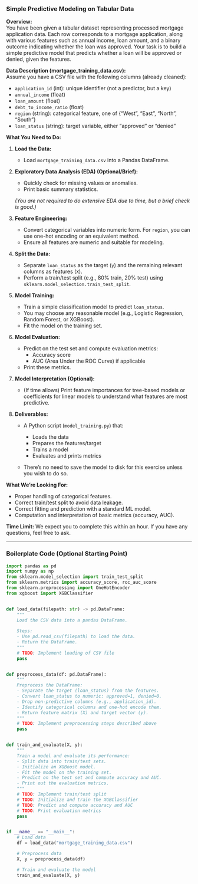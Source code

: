 ### Simple Predictive Modeling on Tabular Data

**Overview:**  
You have been given a tabular dataset representing processed mortgage application data. Each row corresponds to a mortgage application, along with various features such as annual income, loan amount, and a binary outcome indicating whether the loan was approved. Your task is to build a simple predictive model that predicts whether a loan will be approved or denied, given the features.

**Data Description (mortgage_training_data.csv):**  
Assume you have a CSV file with the following columns (already cleaned):

- `application_id` (int): unique identifier (not a predictor, but a key)
- `annual_income` (float)
- `loan_amount` (float)
- `debt_to_income_ratio` (float)
- `region` (string): categorical feature, one of {“West”, “East”, “North”, “South”}
- `loan_status` (string): target variable, either “approved” or “denied”

**What You Need to Do:**

1. **Load the Data:**
   - Load `mortgage_training_data.csv` into a Pandas DataFrame.
   
2. **Exploratory Data Analysis (EDA) (Optional/Brief):**
   - Quickly check for missing values or anomalies.
   - Print basic summary statistics.
   
   *(You are not required to do extensive EDA due to time, but a brief check is good.)*

3. **Feature Engineering:**
   - Convert categorical variables into numeric form. For `region`, you can use one-hot encoding or an equivalent method.
   - Ensure all features are numeric and suitable for modeling.
   
4. **Split the Data:**
   - Separate `loan_status` as the target (`y`) and the remaining relevant columns as features (`X`).
   - Perform a train/test split (e.g., 80% train, 20% test) using `sklearn.model_selection.train_test_split`.

5. **Model Training:**
   - Train a simple classification model to predict `loan_status`.
   - You may choose any reasonable model (e.g., Logistic Regression, Random Forest, or XGBoost).
   - Fit the model on the training set.

6. **Model Evaluation:**
   - Predict on the test set and compute evaluation metrics:
     - Accuracy score
     - AUC (Area Under the ROC Curve) if applicable
   - Print these metrics.

7. **Model Interpretation (Optional):**
   - (If time allows) Print feature importances for tree-based models or coefficients for linear models to understand what features are most predictive.

8. **Deliverables:**
   - A Python script (`model_training.py`) that:
     - Loads the data
     - Prepares the features/target
     - Trains a model
     - Evaluates and prints metrics
   
   - There’s no need to save the model to disk for this exercise unless you wish to do so.

**What We’re Looking For:**
- Proper handling of categorical features.
- Correct train/test split to avoid data leakage.
- Correct fitting and prediction with a standard ML model.
- Computation and interpretation of basic metrics (accuracy, AUC).

**Time Limit:**
We expect you to complete this within an hour. If you have any questions, feel free to ask.

---

### Boilerplate Code (Optional Starting Point)

```python
import pandas as pd
import numpy as np
from sklearn.model_selection import train_test_split
from sklearn.metrics import accuracy_score, roc_auc_score
from sklearn.preprocessing import OneHotEncoder
from xgboost import XGBClassifier


def load_data(filepath: str) -> pd.DataFrame:
    """
    Load the CSV data into a pandas DataFrame.
    
    Steps:
    - Use pd.read_csv(filepath) to load the data.
    - Return the DataFrame.
    """
    # TODO: Implement loading of CSV file
    pass


def preprocess_data(df: pd.DataFrame):
    """
    Preprocess the DataFrame:
    - Separate the target (loan_status) from the features.
    - Convert loan_status to numeric: approved=1, denied=0.
    - Drop non-predictive columns (e.g., application_id).
    - Identify categorical columns and one-hot encode them.
    - Return feature matrix (X) and target vector (y).
    """
    # TODO: Implement preprocessing steps described above
    pass


def train_and_evaluate(X, y):
    """
    Train a model and evaluate its performance:
    - Split data into train/test sets.
    - Initialize an XGBoost model.
    - Fit the model on the training set.
    - Predict on the test set and compute accuracy and AUC.
    - Print out the evaluation metrics.
    """
    # TODO: Implement train/test split
    # TODO: Initialize and train the XGBClassifier
    # TODO: Predict and compute accuracy and AUC
    # TODO: Print evaluation metrics
    pass


if __name__ == "__main__":
    # Load data
    df = load_data("mortgage_training_data.csv")

    # Preprocess data
    X, y = preprocess_data(df)

    # Train and evaluate the model
    train_and_evaluate(X, y)
```
